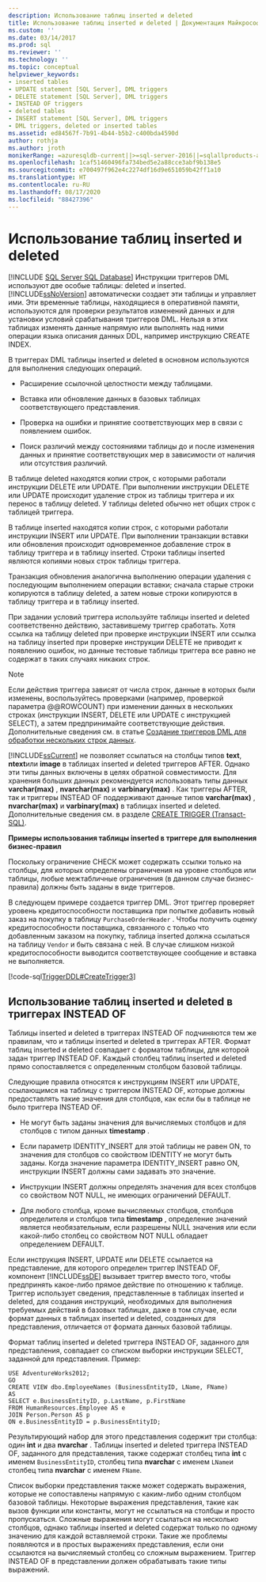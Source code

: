 ```yaml
---
description: Использование таблиц inserted и deleted
title: Использование таблиц inserted и deleted | Документация Майкрософт
ms.custom: ''
ms.date: 03/14/2017
ms.prod: sql
ms.reviewer: ''
ms.technology: ''
ms.topic: conceptual
helpviewer_keywords:
- inserted tables
- UPDATE statement [SQL Server], DML triggers
- DELETE statement [SQL Server], DML triggers
- INSTEAD OF triggers
- deleted tables
- INSERT statement [SQL Server], DML triggers
- DML triggers, deleted or inserted tables
ms.assetid: ed84567f-7b91-4b44-b5b2-c400bda4590d
author: rothja
ms.author: jroth
monikerRange: =azuresqldb-current||>=sql-server-2016||=sqlallproducts-allversions||>=sql-server-linux-2017||=azuresqldb-mi-current
ms.openlocfilehash: 1caf51460496fa734bed5e2a88cce3abf9b138e5
ms.sourcegitcommit: e700497f962e4c2274df16d9e651059b42ff1a10
ms.translationtype: HT
ms.contentlocale: ru-RU
ms.lasthandoff: 08/17/2020
ms.locfileid: "88427396"
---
```

# <a name="use-the-inserted-and-deleted-tables"></a>Использование таблиц inserted и deleted
[!INCLUDE [SQL Server SQL Database](../../includes/applies-to-version/sql-asdb.md)]
  Инструкции триггеров DML используют две особые таблицы: deleted и inserted. [!INCLUDE[ssNoVersion](../../includes/ssnoversion-md.md)] автоматически создает эти таблицы и управляет ими. Эти временные таблицы, находящиеся в оперативной памяти, используются для проверки результатов изменений данных и для установки условий срабатывания триггеров DML. Нельзя в этих таблицах изменять данные напрямую или выполнять над ними операции языка описания данных DDL, например инструкцию CREATE INDEX.  
  
 В триггерах DML таблицы inserted и deleted в основном используются для выполнения следующих операций.  
  
-   Расширение ссылочной целостности между таблицами.  
  
-   Вставка или обновление данных в базовых таблицах соответствующего представления.  
  
-   Проверка на ошибки и принятие соответствующих мер в связи с появлением ошибок.  
  
-   Поиск различий между состояниями таблицы до и после изменения данных и принятие соответствующих мер в зависимости от наличия или отсутствия различий.  
  
 В таблице deleted находятся копии строк, с которыми работали инструкции DELETE или UPDATE. При выполнении инструкции DELETE или UPDATE происходит удаление строк из таблицы триггера и их перенос в таблицу deleted. У таблицы deleted обычно нет общих строк с таблицей триггера.  
  
 В таблице inserted находятся копии строк, с которыми работали инструкции INSERT или UPDATE. При выполнении транзакции вставки или обновления происходит одновременное добавление строк в таблицу триггера и в таблицу inserted. Строки таблицы inserted являются копиями новых строк таблицы триггера.  
  
 Транзакция обновления аналогична выполнению операции удаления с последующим выполнением операции вставки; сначала старые строки копируются в таблицу deleted, а затем новые строки копируются в таблицу триггера и в таблицу inserted.  
  
 При задании условий триггера используйте таблицы inserted и deleted соответственно действию, заставившему триггер сработать. Хотя ссылка на таблицу deleted при проверке инструкции INSERT или ссылка на таблицу inserted при проверке инструкции DELETE не приводит к появлению ошибок, но данные тестовые таблицы триггера все равно не содержат в таких случаях никаких строк.  
  
> [!NOTE]  
>  Если действия триггера зависят от числа строк, данные в которых были изменены, воспользуйтесь проверками (например, проверкой параметра @@ROWCOUNT) при изменении данных в нескольких строках (инструкции INSERT, DELETE или UPDATE с инструкцией SELECT), а затем предпринимайте соответствующие действия. Дополнительные сведения см. в статье [Создание триггеров DML для обработки нескольких строк данных](../../relational-databases/triggers/create-dml-triggers-to-handle-multiple-rows-of-data.md).
  
 [!INCLUDE[ssCurrent](../../includes/sscurrent-md.md)] не позволяет ссылаться на столбцы типов **text**, **ntext**или **image** в таблицах inserted и deleted триггеров AFTER. Однако эти типы данных включены в целях обратной совместимости. Для хранения больших данных рекомендуется использовать типы данных **varchar(max)** , **nvarchar(max)** и **varbinary(max)** . Как триггеры AFTER, так и триггеры INSTEAD OF поддерживают данные типов **varchar(max)** , **nvarchar(max)** и **varbinary(max)** в таблицах inserted и deleted. Дополнительные сведения см. в разделе [CREATE TRIGGER (Transact-SQL)](../../t-sql/statements/create-trigger-transact-sql.md).  
  
 **Примеры использования таблицы inserted в триггере для выполнения бизнес-правил**  
  
 Поскольку ограничение CHECK может содержать ссылки только на столбцы, для которых определены ограничения на уровне столбцов или таблицы, любые межтабличные ограничения (в данном случае бизнес-правила) должны быть заданы в виде триггеров.  
  
 В следующем примере создается триггер DML. Этот триггер проверяет уровень кредитоспособности поставщика при попытке добавить новый заказ на покупку в таблицу `PurchaseOrderHeader` . Чтобы получить оценку кредитоспособности поставщика, связанного с только что добавленным заказом на покупку, таблица inserted должна ссылаться на таблицу `Vendor` и быть связана с ней. В случае слишком низкой кредитоспособности выводится соответствующее сообщение и вставка не выполняется.
  
 [!code-sql[TriggerDDL#CreateTrigger3](../../relational-databases/triggers/codesnippet/tsql/use-the-inserted-and-del_1.sql)]  
  
## <a name="using-the-inserted-and-deleted-tables-in-instead-of-triggers"></a>Использование таблиц inserted и deleted в триггерах INSTEAD OF  
 Таблицы inserted и deleted в триггерах INSTEAD OF подчиняются тем же правилам, что и таблицы inserted и deleted в триггерах AFTER. Формат таблиц inserted и deleted совпадает с форматом таблицы, для которой задан триггер INSTEAD OF. Каждый столбец таблиц inserted и deleted прямо сопоставляется с определенным столбцом базовой таблицы.  
  
 Следующие правила относятся к инструкциям INSERT или UPDATE, ссылающимся на таблицу с триггером INSTEAD OF, которые должны предоставлять такие значения для столбцов, как если бы в таблице не было триггера INSTEAD OF.  
  
-   Не могут быть заданы значения для вычисляемых столбцов и для столбцов с типом данных **timestamp** .  
  
-   Если параметр IDENTITY_INSERT для этой таблицы не равен ON, то значения для столбцов со свойством IDENTITY не могут быть заданы. Когда значение параметра IDENTITY_INSERT равно ON, инструкции INSERT должны сами задавать это значение.  
  
-   Инструкции INSERT должны определять значения для всех столбцов со свойством NOT NULL, не имеющих ограничений DEFAULT.  
  
-   Для любого столбца, кроме вычисляемых столбцов, столбцов определителя и столбцов типа **timestamp** , определение значений является необязательным, если разрешены NULL значения или если какой-либо столбец со свойством NOT NULL обладает определением DEFAULT.  
  
 Если инструкция INSERT, UPDATE или DELETE ссылается на представление, для которого определен триггер INSTEAD OF, компонент [!INCLUDE[ssDE](../../includes/ssde-md.md)] вызывает триггер вместо того, чтобы предпринять какое-либо прямое действие по отношению к таблице. Триггер использует сведения, представленные в таблицах inserted и deleted, для создания инструкций, необходимых для выполнения требуемых действий в базовых таблицах, даже в том случае, если формат данных в таблицах inserted и deleted, созданных для представления, отличается от формата данных базовой таблицы.  
  
 Формат таблиц inserted и deleted триггера INSTEAD OF, заданного для представления, совпадает со списком выборки инструкции SELECT, заданной для представления. Пример:  
  
```  
USE AdventureWorks2012;  
GO  
CREATE VIEW dbo.EmployeeNames (BusinessEntityID, LName, FName)  
AS  
SELECT e.BusinessEntityID, p.LastName, p.FirstName  
FROM HumanResources.Employee AS e   
JOIN Person.Person AS p  
ON e.BusinessEntityID = p.BusinessEntityID;  
```  
  
 Результирующий набор для этого представления содержит три столбца: один **int** и два **nvarchar** . Таблицы inserted и deleted триггера INSTEAD OF, заданного для представления, также содержат столбец типа **int** с именем `BusinessEntityID`, столбец типа **nvarchar** с именем `LName`и столбец типа **nvarchar** с именем `FName`.  
  
 Список выборки представления также может содержать выражения, которые не сопоставлены напрямую с каким-либо одним столбцом базовой таблицы. Некоторые выражения представления, такие как вызов функции или константы, могут не ссылаться на столбцы и просто пропускаться. Сложные выражения могут ссылаться на несколько столбцов, однако таблицы inserted и deleted содержат только по одному значению для каждой вставляемой строки. Такие же проблемы появляются и в простых выражениях представления, если они ссылаются на вычисляемый столбец со сложным выражением. Триггер INSTEAD OF в представлении должен обрабатывать такие типы выражений.  
  
  

